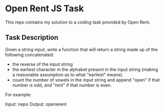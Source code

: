 # Open Rent JS Task

This repo contains my solution to a coding task provided by Open Rent.

## Task Description

Given a string input, write a function that will return a string made up of the following concatenated:

- the reverse of the input string
- the earliest character in the alphabet present in the input string (making a reasonable assumption as to what "earliest" means).
- count the number of vowels in the input string and append "open" if that number is odd, and "rent" if that number is even.

For example:

Input: nepo
Output: openerent
